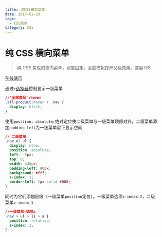 ```yaml
---
title: 纯CSS横向菜单
date: 2017-02-28
tags:
  - CSS菜单
category: CSS
---
```


# 纯 CSS 横向菜单

> 纯 CSS 实现的横向菜单，宽度固定，高度模拟撑开父级效果，兼容 IE8

<!--more-->

[在线演示](http://runjs.cn/detail/nzblzwwx)

通过`+`[选择器](http://www.w3school.com.cn/cssref/selector_element_plus.asp)控制显示一级菜单

```css
//'全部商品':hover
.all-product:hover + .nav {
  display: block;
}
```

使用`position: absolute;`绝对定位使二级菜单与一级菜单顶部对齐，二级菜单添加`padding-left`为一级菜单留下显示空间

```css
// 二级菜单
.nav ul ul {
  display: none;
  position: absolute;
  left: -5px;
  top: 0;
  width: 440px;
  padding-left: 90px;
  background: #fff;
  z-index: 1;
  border-left: 5px solid #000;
}
```

同时为它们添加层级（一级菜单`position`定位），一级菜单选项`z-index:2`，二级菜单`z-index:1`

```css
//一级菜单-选项a
.nav > ul > li > a {
  position: relative;
  z-index: 2;
}
```
